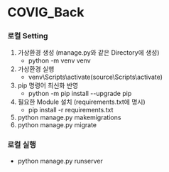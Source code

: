 # COVIG_Back

### 로컬 Setting
1. 가상환경 생성 (manage.py와 같은 Directory에 생성)
    - python -m venv venv 
2. 가상환경 실행
    - venv\Scripts\activate(source\Scripts\activate)
3. pip 명령어 최신화 반영
    - python -m pip install --upgrade pip
4. 필요한 Module 설치 (requirements.txt에 명시)
    - pip install -r requirements.txt
5. python manage.py makemigrations
6. python manage.py migrate

### 로컬 실행
- python manage.py runserver
